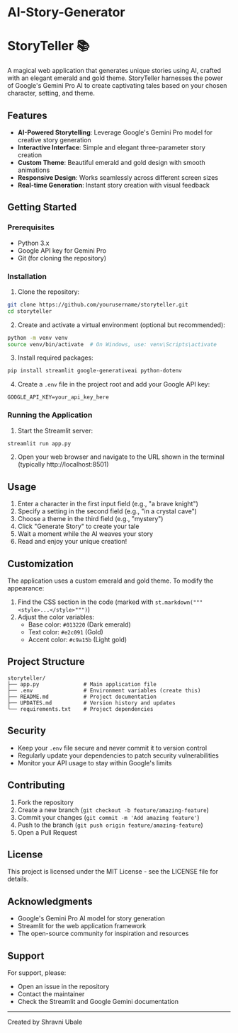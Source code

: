 # AI-Story-Generator
# StoryTeller 📚

A magical web application that generates unique stories using AI, crafted with an elegant emerald and gold theme. StoryTeller harnesses the power of Google's Gemini Pro AI to create captivating tales based on your chosen character, setting, and theme.

## Features

- **AI-Powered Storytelling**: Leverage Google's Gemini Pro model for creative story generation
- **Interactive Interface**: Simple and elegant three-parameter story creation
- **Custom Theme**: Beautiful emerald and gold design with smooth animations
- **Responsive Design**: Works seamlessly across different screen sizes
- **Real-time Generation**: Instant story creation with visual feedback

## Getting Started

### Prerequisites

- Python 3.x
- Google API key for Gemini Pro
- Git (for cloning the repository)

### Installation

1. Clone the repository:
```bash
git clone https://github.com/yourusername/storyteller.git
cd storyteller
```

2. Create and activate a virtual environment (optional but recommended):
```bash
python -m venv venv
source venv/bin/activate  # On Windows, use: venv\Scripts\activate
```

3. Install required packages:
```bash
pip install streamlit google-generativeai python-dotenv
```

4. Create a `.env` file in the project root and add your Google API key:
```env
GOOGLE_API_KEY=your_api_key_here
```

### Running the Application

1. Start the Streamlit server:
```bash
streamlit run app.py
```

2. Open your web browser and navigate to the URL shown in the terminal (typically http://localhost:8501)

## Usage

1. Enter a character in the first input field (e.g., "a brave knight")
2. Specify a setting in the second field (e.g., "in a crystal cave")
3. Choose a theme in the third field (e.g., "mystery")
4. Click "Generate Story" to create your tale
5. Wait a moment while the AI weaves your story
6. Read and enjoy your unique creation!

## Customization

The application uses a custom emerald and gold theme. To modify the appearance:

1. Find the CSS section in the code (marked with `st.markdown("""<style>...</style>""")`)
2. Adjust the color variables:
   - Base color: `#013220` (Dark emerald)
   - Text color: `#e2c091` (Gold)
   - Accent color: `#c9a15b` (Light gold)

## Project Structure

```
storyteller/
├── app.py              # Main application file
├── .env                # Environment variables (create this)
├── README.md           # Project documentation
├── UPDATES.md          # Version history and updates
└── requirements.txt    # Project dependencies
```

## Security

- Keep your `.env` file secure and never commit it to version control
- Regularly update your dependencies to patch security vulnerabilities
- Monitor your API usage to stay within Google's limits

## Contributing

1. Fork the repository
2. Create a new branch (`git checkout -b feature/amazing-feature`)
3. Commit your changes (`git commit -m 'Add amazing feature'`)
4. Push to the branch (`git push origin feature/amazing-feature`)
5. Open a Pull Request

## License

This project is licensed under the MIT License - see the LICENSE file for details.

##  Acknowledgments

- Google's Gemini Pro AI model for story generation
- Streamlit for the web application framework
- The open-source community for inspiration and resources

## Support

For support, please:
- Open an issue in the repository
- Contact the maintainer
- Check the Streamlit and Google Gemini documentation

---

Created by Shravni Ubale
